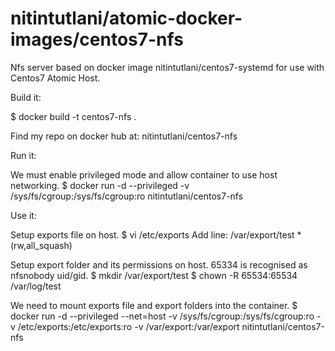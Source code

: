 # nitintutlani/atomic-docker-images/centos7-nfs
Nfs server based on docker image nitintutlani/centos7-systemd for use with Centos7 Atomic Host.

Build it:

  $ docker build -t centos7-nfs .

Find my repo on docker hub at: nitintutlani/centos7-nfs

Run it:

  We must enable privileged mode and allow container to use host networking.
  $ docker run -d --privileged -v /sys/fs/cgroup:/sys/fs/cgroup:ro nitintutlani/centos7-nfs

Use it:


  Setup exports file on host.
  $ vi /etc/exports
    Add line: /var/export/test     *(rw,all_squash)

  Setup export folder and its permissions on host. 65334 is recognised as nfsnobody uid/gid.
  $ mkdir /var/export/test
  $ chown -R 65534:65534 /var/log/test

  We need to mount exports file and export folders into the container.
  $ docker run -d --privileged --net=host -v /sys/fs/cgroup:/sys/fs/cgroup:ro -v /etc/exports:/etc/exports:ro -v /var/export:/var/export nitintutlani/centos7-nfs
